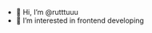 - 👋 Hi, I’m @rutttuuu
- 👀 I’m interested in frontend developing
<!---
rutttuuu/rutttuuu is a ✨ special ✨ repository because its `README.md` (this file) appears on your GitHub profile.
You can click the Preview link to take a look at your changes.
--->

